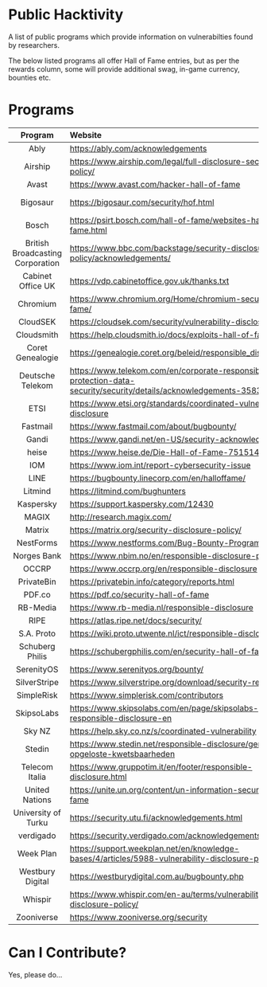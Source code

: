 # Public Hacktivity

A list of public programs which provide information on vulnerabilties found by researchers.

The below listed programs all offer Hall of Fame entries, but as per the rewards column, some will provide additional swag, in-game currency, bounties etc.

# Programs

| Program | Website | Detailed | Rewards |
|:-:|:-|:-:|:-:|
| Ably | https://ably.com/acknowledgements |  | Bounty* |
| Airship | https://www.airship.com/legal/full-disclosure-security-policy/ |  | Swag |
| Avast | https://www.avast.com/hacker-hall-of-fame | Y |  |
| Bigosaur | https://bigosaur.com/security/hof.html | Y | Virtual Currency |
| Bosch | https://psirt.bosch.com/hall-of-fame/websites-hall-of-fame.html |  |  |
| British Broadcasting Corporation | https://www.bbc.com/backstage/security-disclosure-policy/acknowledgements/ |  | Swag* |
| Cabinet Office UK | https://vdp.cabinetoffice.gov.uk/thanks.txt | Y |  |
| Chromium | https://www.chromium.org/Home/chromium-security/hall-of-fame/ | Y | Bounty |
| CloudSEK | https://cloudsek.com/security/vulnerability-disclosure/ |  | Swag |
| Cloudsmith | https://help.cloudsmith.io/docs/exploits-hall-of-fame |  | Swag* |
| Coret Genealogie | https://genealogie.coret.org/beleid/responsible_disclosure.php |  |  |
| Deutsche Telekom | https://www.telekom.com/en/corporate-responsibility/data-protection-data-security/security/details/acknowledgements-358300 |  |  |
| ETSI | https://www.etsi.org/standards/coordinated-vulnerability-disclosure |  |  |
| Fastmail | https://www.fastmail.com/about/bugbounty/ |  | Bounty |
| Gandi | https://www.gandi.net/en-US/security-acknowledgements | Y |  |
| heise | https://www.heise.de/Die-Hall-of-Fame-7515148.html |  |  |
| IOM | https://www.iom.int/report-cybersecurity-issue |  |  |
| LINE | https://bugbounty.linecorp.com/en/halloffame/ |  |  |
| Litmind | https://litmind.com/bughunters | Y |  |
| Kaspersky | https://support.kaspersky.com/12430 | Y |  |
| MAGIX | http://research.magix.com/ |  |  |
| Matrix | https://matrix.org/security-disclosure-policy/ | Y |  |
| NestForms | https://www.nestforms.com/Bug-Bounty-Program |  | Bounty |
| Norges Bank | https://www.nbim.no/en/responsible-disclosure-policy/ |  |  |
| OCCRP | https://www.occrp.org/en/responsible-disclosure | Y |  |
| PrivateBin | https://privatebin.info/category/reports.html | Y |  |
| PDF.co | https://pdf.co/security-hall-of-fame |  |  |
| RB-Media | https://www.rb-media.nl/responsible-disclosure |  |  |
| RIPE | https://atlas.ripe.net/docs/security/ | Y |  |
| S.A. Proto | https://wiki.proto.utwente.nl/ict/responsible-disclosure |  |  |
| Schuberg Philis | https://schubergphilis.com/en/security-hall-of-fame |  | Bounty* |
| SerenityOS  | https://www.serenityos.org/bounty/ | Y | Bounty |
| SilverStripe | https://www.silverstripe.org/download/security-releases/ | Y |  |
| SimpleRisk | https://www.simplerisk.com/contributors |  |  |
| SkipsoLabs | https://www.skipsolabs.com/en/page/skipsolabs-responsible-disclosure-en |  |  |
| Sky NZ | https://help.sky.co.nz/s/coordinated-vulnerability |  |  |
| Stedin | https://www.stedin.net/responsible-disclosure/gemelde-en-opgeloste-kwetsbaarheden |  |  |
| Telecom Italia | https://www.gruppotim.it/en/footer/responsible-disclosure.html |  |  |
| United Nations | https://unite.un.org/content/un-information-security-hall-fame |  |  |
| University of Turku | https://security.utu.fi/acknowledgements.html |  |  |
| verdigado | https://security.verdigado.com/acknowledgements.html |  |  |
| Week Plan | https://support.weekplan.net/en/knowledge-bases/4/articles/5988-vulnerability-disclosure-policy |  |  |
| Westbury Digital | https://westburydigital.com.au/bugbounty.php |  |  |
| Whispir | https://www.whispir.com/en-au/terms/vulnerability-disclosure-policy/ |  |  |
| Zooniverse | https://www.zooniverse.org/security | Y |  |

# Can I Contribute?

Yes, please do...
